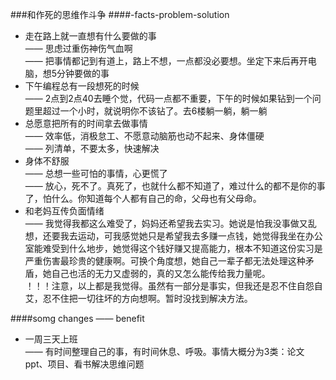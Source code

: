 ###和作死的思维作斗争
####-facts-problem-solution
*	走在路上就一直想有什么要做的事 		
	—— 思虑过重伤神伤气血啊 	
	—— 把事情都记到有道上，路上不想，一点都没必要想。坐定下来后再开电脑，想5分钟要做的事
*	下午编程总有一段想死的时候 		
	—— 2点到2点40去睡个觉，代码一点都不重要，下午的时候如果钻到一个问题里超过一个小时，就说明你不该钻了。去6楼躺一躺，躺一躺
*	总愿意把所有的时间拿去做事情 	
	—— 效率低，消极怠工、不愿意动脑筋也动不起来、身体僵硬 		
	—— 列清单，不要太多，快速解决
*	身体不舒服 		
	—— 总想一些可怕的事情，心更慌了 	
	—— 放心，死不了。真死了，也就什么都不知道了，难过什么的都不是你的事了，怕什么。你知道每个人都有自己的命，父母也有父母命。
*	和老妈互传负面情绪 		
	—— 我觉得我都这么难受了，妈妈还希望我去实习。她说是怕我没事做又乱想，还要我去运动，可我感觉她只是希望我去多赚一点钱，她觉得我坐在办公室能难受到什么地步，她觉得这个钱好赚又提高能力，根本不知道这份实习是严重伤害最珍贵的健康啊。可换个角度想，她自己一辈子都无法处理这种矛盾，她自己也活的无力又虚弱的，真的又怎么能传给我力量呢。  
！！！注意，以上都是我觉得。虽然有一部分是事实，但我还是忍不住自怨自艾，忍不住把一切往坏的方向想啊。暂时没找到解决方法。

####somg changes ——	benefit
*	一周三天上班 		
	—— 有时间整理自己的事，有时间休息、呼吸。事情大概分为3类：论文ppt、项目、看书解决思维问题
